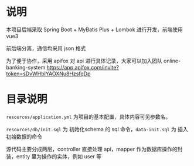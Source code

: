 # 说明

本项目后端采取 Spring Boot + MyBatis Plus + Lombok 进行开发，前端使用 vue3

前后端分离，通信均采用 json 格式

为了便于协作，采用 apifox 对 api 进行具体记录，大家可以加入团队 online-banking-system https://app.apifox.com/invite?token=sDvWHbIYAOXNu8HzsfqDp

# 目录说明

`resources/application.yml` 为项目的基本配置，具体内容可见参数名。

`resources/db/init.sql` 为 初始化schema 的 sql 命令，`data-init.sql` 为 插入初始数据的命令

源代码主要分成两层，controller 直接处理 api，mapper 作为数据库操作的封装，entity 里为操作的实体，例如 user 等
